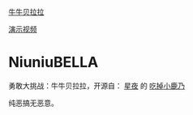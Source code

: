 [牛牛贝拉拉](https://IntelliJerry.github.io/NiuniuBELLA/)


[演示视频](https://www.bilibili.com/)

# NiuniuBELLA
勇敢大挑战：牛牛贝拉拉，开源自：
[星夜](https://github.com/arcxingye)
的
[吃掉小鹿乃](https://github.com/arcxingye/EatKano)

纯恶搞无恶意。

